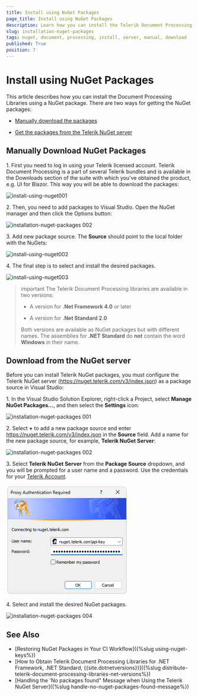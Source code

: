 ```yaml
---
title: Install using NuGet Packages
page_title: Install using NuGet Packages
description: Learn how you can install the Telerik Document Processing libraries through NuGet.
slug: installation-nuget-packages
tags: nuget, document, processing, install, server, manual, download
published: True
position: 7
---
```


# Install using NuGet Packages

This article describes how you can install the Document Processing Libraries using a NuGet package. There are two ways for getting the NuGet packages:

* [Manually download the packages](#manually-download-nuget-packages)

* [Get the packages from the Telerik NuGet server](#download-from-the-nuget-server)

## Manually Download NuGet Packages

1\. First you need to log in using your Telerik licensed account. Telerik Document Processing is a part of several Telerik bundles and is available in the Downloads section of the suite with which you've obtained the product, e.g. UI for Blazor. This way you will be able to download the packages:

![install-using-nuget001](images/install-using-nuget001.png)
	
2\. Then, you need to add packages to Visual Studio. Open the NuGet manager and then click the Options button:
	
![installation-nuget-packages 002](images/installation-nuget-packages001.png)

3\. Add new package source. The __Source__ should point to the local folder with the NuGets:
	
![install-using-nuget002](images/install-using-nuget002.png) 

4\. The final step is to select and install the desired packages. 

![install-using-nuget003](images/install-using-nuget003.png) 

>important The Telerik Document Processing libraries are available in two versions:
>
>* A version for __.Net Framework 4.0__ or later
>
>* A version for __.Net Standard 2.0__
>
>Both versions are available as NuGet packages but with different names. The assemblies for __.NET Standard__ do __not__ contain the word __Windows__ in their name.

## Download from the NuGet server

Before you can install Telerik NuGet packages, you must configure the Telerik NuGet server (https://nuget.telerik.com/v3/index.json) as a package source in Visual Studio:

1\. In the Visual Studio Solution Explorer, right-click a Project, select **Manage NuGet Packages...**, and then select the **Settings** icon:

![installation-nuget-packages 001](images/installation-nuget-packages001.png)

2\. Select **+** to add a new package source and enter https://nuget.telerik.com/v3/index.json in the **Source** field. Add a name for the new package source, for example, **Telerik NuGet Server**:

![installation-nuget-packages 002](images/installation-nuget-packages002.png)

3\. Select **Telerik NuGet Server** from the __Package Source__ dropdown, and you will be prompted for a user name and a password. Use the credentials for your [Telerik Account](https://www.telerik.com/account/).

![installation-nuget-packages 003](images/installation-nuget-packages003.png)

4\. Select and install the desired NuGet packages.

![installation-nuget-packages 004](images/installation-nuget-packages004.png)

## See Also

 * [Restoring NuGet Packages in Your CI Workflow]({%slug using-nuget-keys%})
 * [How to Obtain Telerik Document Processing Libraries for .NET Framework, .NET Standard, {{site.dotnetversions}}]({%slug distribute-telerik-document-processing-libraries-net-versions%})
 * [Handling the 'No packages found" Message when Using the Telerik NuGet Server]({%slug handle-no-nuget-packages-found-message%})

